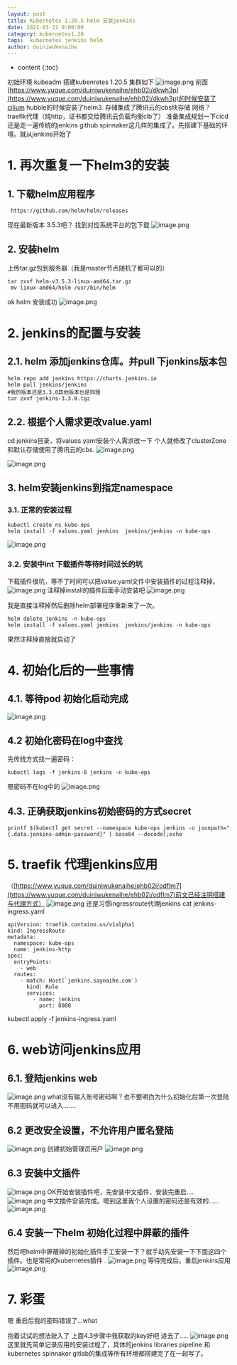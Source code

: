 ```yaml
---
layout: post
title: Kubernetes 1.20.5 helm 安装jenkins
date: 2021-03-31 9:00:00
category: kubernetes1.20
tags:  kubernetes jenkins helm 
author: duiniwukenaihe
---
```

* content
{:toc}

初始环境
kubeadm 搭建kubenretes 1.20.5 集群如下
![image.png](https://cdn.nlark.com/yuque/0/2021/png/2505271/1617174519997-e3798b4d-ad11-4e62-a101-19d3dd219171.png#align=left&display=inline&height=230&margin=%5Bobject%20Object%5D&name=image.png&originHeight=460&originWidth=882&size=61981&status=done&style=none&width=441)
前面[https://www.yuque.com/duiniwukenaihe/ehb02i/dkwh3p](https://www.yuque.com/duiniwukenaihe/ehb02i/dkwh3p)的时候安装了cilium  hubble的时候安装了helm3.
存储集成了腾讯云的cbs块存储
网络？ traefik代理（纯http，证书都交给腾讯云负载均衡clb了） 
准备集成规划一下cicd还是走一遍传统的jenkins github spinnaker这几样的集成了。先搭建下基础的环境。就从jenkins开始了
# 1. 再次重复一下helm3的安装
## 1. 下载helm应用程序
```
 https://github.com/helm/helm/releases
```
现在最新版本 3.5.3吧？ 找到对应系统平台的包下载
![image.png](https://cdn.nlark.com/yuque/0/2021/png/2505271/1617175013920-86eb2cf3-f06d-4ecf-adf5-00bf99463dea.png#align=left&display=inline&height=498&margin=%5Bobject%20Object%5D&name=image.png&originHeight=995&originWidth=1527&size=143002&status=done&style=none&width=763.5)
## 2. 安装helm
上传tar.gz包到服务器（我是master节点随机了都可以的）
```
tar zxvf helm-v3.5.3-linux-amd64.tar.gz
 mv linux-amd64/helm /usr/bin/helm
```
ok helm 安装成功
![image.png](https://cdn.nlark.com/yuque/0/2021/png/2505271/1617175267136-7417818f-ef31-4eb8-875e-b828a5d5f014.png#align=left&display=inline&height=30&margin=%5Bobject%20Object%5D&name=image.png&originHeight=60&originWidth=1179&size=10687&status=done&style=none&width=589.5)
# 2. jenkins的配置与安装
## 2.1. helm 添加jenkins仓库。并pull 下jenkins版本包
```
helm repo add jenkins https://charts.jenkins.io
helm pull jenkins/jenkins
#我的版本还是3.3.0其他版本也是同理
tar zxvf jenkins-3.3.0.tgz
```
## 2.2. 根据个人需求更改value.yaml
cd jenkins目录，将values.yaml安装个人需求改一下
个人就修改了clusterZone和默认存储使用了腾讯云的cbs.
![image.png](https://cdn.nlark.com/yuque/0/2021/png/2505271/1617176792603-7f1e7ea4-ac23-4ae0-b5d2-b0d27e99c853.png#align=left&display=inline&height=153&margin=%5Bobject%20Object%5D&name=image.png&originHeight=306&originWidth=1282&size=32068&status=done&style=none&width=641)


![image.png](https://cdn.nlark.com/yuque/0/2021/png/2505271/1617176786062-55d07c40-737d-4925-83a0-738b5bde5a20.png#align=left&display=inline&height=102&margin=%5Bobject%20Object%5D&name=image.png&originHeight=203&originWidth=1276&size=15346&status=done&style=none&width=638)
## 3. helm安装jenkins到指定namespace
### 3.1. 正常的安装过程
```
kubectl create ns kube-ops
helm install -f values.yaml jenkins  jenkins/jenkins -n kube-ops
```


![image.png](https://cdn.nlark.com/yuque/0/2021/png/2505271/1617176704591-a3823dd9-f33f-4393-81ca-c561a2b74048.png#align=left&display=inline&height=337&margin=%5Bobject%20Object%5D&name=image.png&originHeight=673&originWidth=1730&size=127702&status=done&style=none&width=865)
### 3.2. 安装中int 下载插件等待时间过长的坑
下载插件很坑，等不了时间可以把value.yaml文件中安装插件的过程注释掉。
![image.png](https://cdn.nlark.com/yuque/0/2021/png/2505271/1617176976331-f1d82e4f-f49a-477e-877c-8187a678ff6a.png#align=left&display=inline&height=83&margin=%5Bobject%20Object%5D&name=image.png&originHeight=165&originWidth=1450&size=22964&status=done&style=none&width=725)
注释掉install的插件后面手动安装吧
![image.png](https://cdn.nlark.com/yuque/0/2021/png/2505271/1617177072322-058d802c-1c6e-4678-8e55-abaada6d6f12.png#align=left&display=inline&height=276&margin=%5Bobject%20Object%5D&name=image.png&originHeight=551&originWidth=1753&size=81207&status=done&style=none&width=876.5)


我是直接注释掉然后删除helm部署程序重新来了一次。
```
helm delete jenkins -n kube-ops
helm install -f values.yaml jenkins  jenkins/jenkins -n kube-ops

```
果然注释掉直接就启动了
# 4. 初始化后的一些事情
## 4.1. 等待pod 初始化启动完成
![image.png](https://cdn.nlark.com/yuque/0/2021/png/2505271/1617179177196-ed000d8e-a936-4e76-a0ef-f0fce6439e70.png#align=left&display=inline&height=155&margin=%5Bobject%20Object%5D&name=image.png&originHeight=310&originWidth=1125&size=38120&status=done&style=none&width=562.5)
## 4.2 初始化密码在log中查找
 先传统方式找一遍密码：
```
kubectl logs -f jenkins-0 jenkins -n kube-ops
```
嗯密码不在log中的
![image.png](https://cdn.nlark.com/yuque/0/2021/png/2505271/1617179314326-a1e68c75-fe91-4ee7-a696-463b1ec0180f.png#align=left&display=inline&height=289&margin=%5Bobject%20Object%5D&name=image.png&originHeight=578&originWidth=1868&size=166041&status=done&style=none&width=934)
## 4.3. 正确获取jenkins初始密码的方式secret
```
printf $(kubectl get secret --namespace kube-ops jenkins -o jsonpath="{.data.jenkins-admin-password}" | base64 --decode);echo
```
# 5. traefik 代理jenkins应用
（[https://www.yuque.com/duiniwukenaihe/ehb02i/odflm7](https://www.yuque.com/duiniwukenaihe/ehb02i/odflm7)前文已经注明搭建与代理方式）
![image.png](https://cdn.nlark.com/yuque/0/2021/png/2505271/1617179375920-5bbd0aa2-f43e-4da0-af72-c6acd65f1666.png#align=left&display=inline&height=30&margin=%5Bobject%20Object%5D&name=image.png&originHeight=59&originWidth=1797&size=9852&status=done&style=none&width=898.5)
还是习惯ingressroute代理jenkins
cat jenkins-ingress.yaml
```
apiVersion: traefik.containo.us/v1alpha1
kind: IngressRoute
metadata:
  namespace: kube-ops
  name: jenkins-http
spec:
  entryPoints:
    - web
  routes:
    - match: Host(`jenkins.saynaihe.com`)
      kind: Rule
      services:
        - name: jenkins
          port: 8080
```
kubectl apply -f jenkins-ingress.yaml
# 6. web访问jenkins应用
## 6.1. 登陆jenkins web
![image.png](https://cdn.nlark.com/yuque/0/2021/png/2505271/1617180074601-c1c4c03f-dc99-45da-bdf2-8629fbb9de04.png#align=left&display=inline&height=436&margin=%5Bobject%20Object%5D&name=image.png&originHeight=872&originWidth=1715&size=98654&status=done&style=none&width=857.5)
what没有输入账号密码啊？也不整明白为什么初始化后第一次登陆不用密码就可以进入.......
## 6.2 更改安全设置，不允许用户匿名登陆
![image.png](https://cdn.nlark.com/yuque/0/2021/png/2505271/1617180174574-16b5e2fa-fb0c-430b-8fe1-ecebc879bb20.png#align=left&display=inline&height=484&margin=%5Bobject%20Object%5D&name=image.png&originHeight=967&originWidth=1642&size=100237&status=done&style=none&width=821)
创建初始管理员用户
![image.png](https://cdn.nlark.com/yuque/0/2021/png/2505271/1617180211696-8f097308-0075-4deb-9aa6-b401aaf2687a.png#align=left&display=inline&height=442&margin=%5Bobject%20Object%5D&name=image.png&originHeight=884&originWidth=1516&size=58121&status=done&style=none&width=758)
## 6.3 安装中文插件
![image.png](https://cdn.nlark.com/yuque/0/2021/png/2505271/1617180261862-5788c4bf-a8e9-472f-b11f-e877a6492d22.png#align=left&display=inline&height=450&margin=%5Bobject%20Object%5D&name=image.png&originHeight=900&originWidth=1700&size=102800&status=done&style=none&width=850)
OK开始安装插件吧，先安装中文插件，安装完重启....
![image.png](https://cdn.nlark.com/yuque/0/2021/png/2505271/1617180336166-577ed59f-f884-4bdf-8489-15f4e6aa9d46.png#align=left&display=inline&height=251&margin=%5Bobject%20Object%5D&name=image.png&originHeight=501&originWidth=1648&size=66874&status=done&style=none&width=824)
中文插件安装完成。嗯到这里我个人设置的密码还是有效的......
![image.png](https://cdn.nlark.com/yuque/0/2021/png/2505271/1617181034620-cc4f74e2-71ce-4907-8159-2fe86f61a57c.png#align=left&display=inline&height=454&margin=%5Bobject%20Object%5D&name=image.png&originHeight=908&originWidth=1609&size=93453&status=done&style=none&width=804.5)
## 6.4 安装一下helm 初始化过程中屏蔽的插件
然后吧helm中屏蔽掉的初始化插件手工安装一下？就手动先安装一下下面这四个插件。也是常用的kubernetes插件 .
![image.png](https://cdn.nlark.com/yuque/0/2021/png/2505271/1617181230919-0b47c3e0-cf61-4496-b40f-873a1fe49ab6.png#align=left&display=inline&height=85&margin=%5Bobject%20Object%5D&name=image.png&originHeight=169&originWidth=1324&size=16643&status=done&style=none&width=662)
等待完成后。重启jenkins应用
![image.png](https://cdn.nlark.com/yuque/0/2021/png/2505271/1617181284224-7bf28f86-15e8-4a84-9317-b4deb2b548e7.png#align=left&display=inline&height=492&margin=%5Bobject%20Object%5D&name=image.png&originHeight=984&originWidth=1860&size=124938&status=done&style=none&width=930)
# 7. 彩蛋
嗯 重启后我的密码错误了...what


抱着试试的想法驶入了 上面4.3步骤中我获取的key好吧 进去了.....
![image.png](https://cdn.nlark.com/yuque/0/2021/png/2505271/1617181774640-06a8daf0-2763-456e-8975-c3c7f5bcaa9e.png#align=left&display=inline&height=460&margin=%5Bobject%20Object%5D&name=image.png&originHeight=921&originWidth=1743&size=76124&status=done&style=none&width=871.5)
这里就先简单记录应用的安装过程了，具体的jenkins libraries pipeline  和kubernetes  spinnaker gitlab的集成等所有环境都搭建完了在一起写了。




